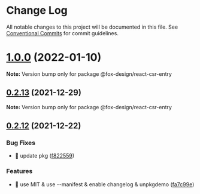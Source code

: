# Change Log

All notable changes to this project will be documented in this file.
See [Conventional Commits](https://conventionalcommits.org) for commit guidelines.

# [1.0.0](https://github.com/foxpage/foxpage-component-react/compare/@fox-design/react-csr-entry@0.2.13...@fox-design/react-csr-entry@1.0.0) (2022-01-10)

**Note:** Version bump only for package @fox-design/react-csr-entry





## [0.2.13](https://github.com/foxfamily/foxpage-component-react/compare/@fox-design/react-csr-entry@0.2.12...@fox-design/react-csr-entry@0.2.13) (2021-12-29)

**Note:** Version bump only for package @fox-design/react-csr-entry





## [0.2.12](https://github.com/foxfamily/foxpage-component-react/compare/@fox-design/react-csr-entry@0.2.11...@fox-design/react-csr-entry@0.2.12) (2021-12-22)


### Bug Fixes

* 🐛 update pkg ([f822559](https://github.com/foxfamily/foxpage-component-react/commit/f822559b8afd5410bcdd000e5129b236680dec7e))


### Features

* 🎸 use MIT & use --manifest & enable changelog & unpkgdemo ([fa7c99e](https://github.com/foxfamily/foxpage-component-react/commit/fa7c99ee497cb0a84aacaa8d97fa57c5a231d9fe))
